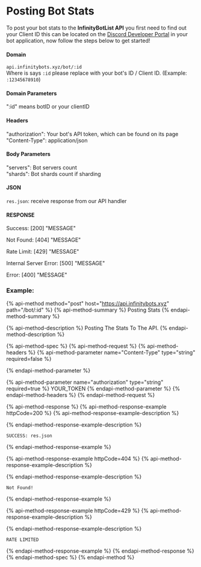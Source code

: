 # Posting Bot Stats

To post your bot stats to the **InfinityBotList API** you first need to find out your Client ID this can be located on the [Discord Developer Portal](https://discord.com/developers/applications) in your bot application, now follow the steps below to get started!

#### Domain

`api.infinitybots.xyz/bot/:id`  
Where is says `:id` please replace with your bot's ID / Client ID. \(Example: `:12345678910`\)

#### Domain Parameters

":id" means botID or your clientID

#### Headers

"authorization": Your bot's API token, which can be found on its page  
"Content-Type": application/json

#### Body Parameters

"servers": Bot servers count  
"shards": Bot shards count if sharding

#### JSON

`res.json`: receive response from our API handler

#### RESPONSE

Success: \[200\] "MESSAGE"

Not Found: \[404\] "MESSAGE"

Rate Limit: \[429\] "MESSAGE"

Internal Server Error: \[500\] "MESSAGE"  
  
Error: \[400\] "MESSAGE"

### Example:

{% api-method method="post" host="https://api.infinitybots.xyz" path="/bot/:id" %}
{% api-method-summary %}
Posting Stats
{% endapi-method-summary %}

{% api-method-description %}
Posting The Stats To The API.
{% endapi-method-description %}

{% api-method-spec %}
{% api-method-request %}
{% api-method-headers %}
{% api-method-parameter name="Content-Type" type="string" required=false %}

{% endapi-method-parameter %}

{% api-method-parameter name="authorization" type="string" required=true %}
YOUR\_TOKEN
{% endapi-method-parameter %}
{% endapi-method-headers %}
{% endapi-method-request %}

{% api-method-response %}
{% api-method-response-example httpCode=200 %}
{% api-method-response-example-description %}

{% endapi-method-response-example-description %}

```
SUCCESS: res.json
```
{% endapi-method-response-example %}

{% api-method-response-example httpCode=404 %}
{% api-method-response-example-description %}

{% endapi-method-response-example-description %}

```
Not Found!
```
{% endapi-method-response-example %}

{% api-method-response-example httpCode=429 %}
{% api-method-response-example-description %}

{% endapi-method-response-example-description %}

```
RATE LIMITED
```
{% endapi-method-response-example %}
{% endapi-method-response %}
{% endapi-method-spec %}
{% endapi-method %}

